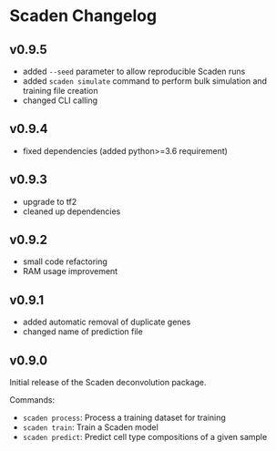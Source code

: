 # Scaden Changelog

## v0.9.5

* added `--seed` parameter to allow reproducible Scaden runs
* added `scaden simulate` command to perform bulk simulation and training file creation
* changed CLI calling

## v0.9.4

* fixed dependencies (added python>=3.6 requirement)

## v0.9.3

* upgrade to tf2
* cleaned up dependencies

## v0.9.2

* small code refactoring
* RAM usage improvement

## v0.9.1

* added automatic removal of duplicate genes
* changed name of prediction file

## v0.9.0   

Initial release of the Scaden deconvolution package.

Commands:

* `scaden process`: Process a training dataset for training
* `scaden train`: Train a Scaden model
* `scaden predict`: Predict cell type compositions of a given sample